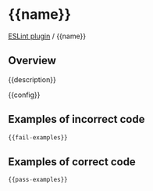 # {{name}}

[ESLint plugin](https://ilyub.github.io/eslint-plugin-misc/) / {{name}}

## Overview

{{description}}

{{config}}

## Examples of incorrect code

```ts
{{fail-examples}}
```

## Examples of correct code

```ts
{{pass-examples}}
```
